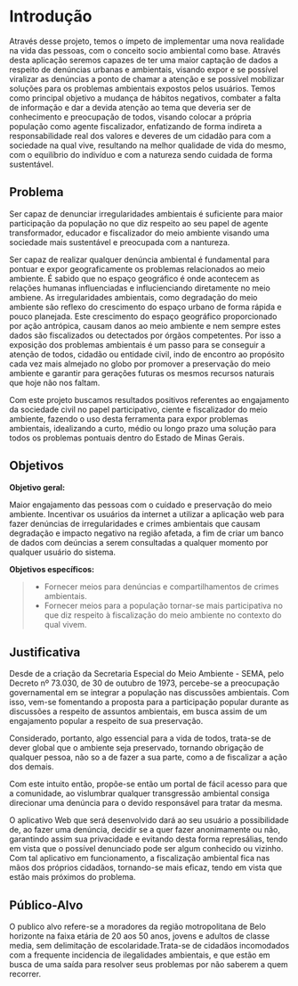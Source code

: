 # Introdução

   Através desse projeto, temos o ímpeto de implementar uma nova realidade na vida das pessoas, com o conceito socio ambiental como base. Através desta aplicação seremos capazes de ter uma maior captação de dados a respeito de denúncias urbanas e ambientais, visando expor e se possível viralizar as denúncias a ponto de chamar a atenção e se possível mobilizar soluções para os problemas ambientais expostos pelos usuários. Temos como principal objetivo a mudança de hábitos negativos, combater a falta de informação e dar a devida atenção ao tema que deveria ser de conhecimento e preocupação de todos, visando colocar a própria população como agente fiscalizador, enfatizando de forma indireta a responsabilidade real dos valores e deveres de um cidadão para com a sociedade na qual vive, resultando na melhor qualidade de vida do mesmo, com o equilíbrio do indivíduo  e com a natureza sendo cuidada de forma sustentável.


## Problema

Ser capaz de denunciar irregularidades ambientais é suficiente para maior participação da população no que diz respeito ao seu papel de agente transformador, educador e fiscalizador do meio ambiente visando uma sociedade mais sustentável e preocupada com a nantureza.

Ser capaz de realizar qualquer denúncia ambiental é fundamental para pontuar e expor geograficamente os problemas relacionados ao meio ambiente. É sabido que no espaço geográfico é onde acontecem as relações humanas influenciadas e influcienciando diretamente no meio ambiene. As irregularidades ambientais, como degradação do meio ambiente são reflexo do crescimento do espaço urbano de forma rápida e pouco planejada. Este crescimento do espaço geográfico proporcionado por ação antrópica, causam danos ao meio ambiente e nem sempre estes dados são fiscalizados ou detectados por órgãos competentes. Por isso a exposição dos problemas ambientais é um passo para se conseguir a atenção de todos, cidadão ou entidade civil, indo de encontro ao propósito cada vez mais almejado no globo por promover a preservação do meio ambiente e garantir para gerações futuras os mesmos recursos naturais que hoje não nos faltam.

Com este projeto buscamos resultados positivos referentes ao engajamento da sociedade civil no papel participativo, ciente e fiscalizador do meio ambiente, fazendo o uso desta ferramenta para expor problemas ambientais, idealizando a curto, médio ou longo prazo uma solução para todos os problemas pontuais dentro do Estado de Minas Gerais.

## Objetivos

**Objetivo geral:** 

Maior engajamento das pessoas com o cuidado e preservação do meio ambiente. Incentivar os usuários da internet a utilizar a aplicação web para fazer denúncias de irregularidades e crimes ambientais que causam degradação e impacto negativo na região afetada, a fim de criar um banco de dados com deúncias a serem consultadas a qualquer momento por qualquer usuário do sistema. 

**Objetivos específicos:**

> - Fornecer meios para denúncias e compartilhamentos de crimes ambientais. 
> - Fornecer meios para a população tornar-se mais participativa no que diz respeito à fiscalização do meio ambiente no contexto do qual vivem.

## Justificativa

Desde de a criação da Secretaria Especial do Meio Ambiente - SEMA, pelo Decreto nº 73.030, de 30 de outubro de 1973, percebe-se a preocupação governamental em se integrar a população nas discussões ambientais. Com isso, vem-se fomentando a proposta para a participação popular durante as discussões a respeito de assuntos ambientais, em busca assim de um engajamento popular a respeito de sua preservação. 

Considerado, portanto, algo essencial para a vida de todos, trata-se de dever global que o ambiente seja preservado, tornando obrigação de qualquer pessoa, não so a de fazer a sua parte, como a de fiscalizar a ação dos demais. 

Com este intuito então, propõe-se então um portal de fácil acesso para que a comunidade, ao vislumbrar qualquer transgressão ambiental consiga direcionar uma denúncia para o devido responsável para tratar da mesma.

O aplicativo Web que será desenvolvido dará ao seu usuário a possibilidade de, ao fazer uma denúncia, decidir se a quer fazer anonimamente ou não, garantindo assim sua privacidade e evitando desta forma represálias, tendo em vista que o possível denunciado pode ser algum conhecido ou vizinho. 
Com tal aplicativo em funcionamento, a fiscalização ambiental fica nas mãos dos próprios cidadãos, tornando-se mais eficaz, tendo em vista que estão mais próximos do problema.


## Público-Alvo

O publico alvo refere-se a moradores da região motropolitana de Belo horizonte na faixa etária de 20 aos 50 anos, jovens e adultos de classe media,
sem delimitação de escolaridade.Trata-se de cidadãos incomodados com a frequente incidencia de ilegalidades ambientais, e
que estão em busca de uma saída para resolver seus problemas por não saberem a quem recorrer.





